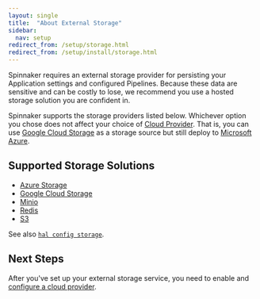 ```yaml
---
layout: single
title:  "About External Storage"
sidebar:
  nav: setup
redirect_from: /setup/storage.html
redirect_from: /setup/install/storage.html
---
```


Spinnaker requires an external storage provider for persisting your Application
settings and configured Pipelines. Because these data are sensitive and can be
costly to lose, we recommend you use a hosted storage solution you are confident
in.

Spinnaker supports the storage providers listed below. Whichever option you chose does not affect your choice of [Cloud
Provider](/setup/providers/). That is, you can use
[Google Cloud Storage](https://cloud.google.com/storage/) as a storage source
but still deploy to [Microsoft Azure](https://azure.microsoft.com/).

## Supported Storage Solutions

* [Azure Storage](/setup/install/storage/azs)
* [Google Cloud Storage](/setup/install/storage/gcs)
* [Minio](/setup/install/storage/minio)
* [Redis](/setup/install/storage/redis)
* [S3](/setup/install/storage/s3)

See also [`hal config storage`](/reference/halyard/commands/#hal-config-storage).

## Next Steps

After you've set up your external storage service, you need to enable and [configure a cloud provider](/setup/providers/).